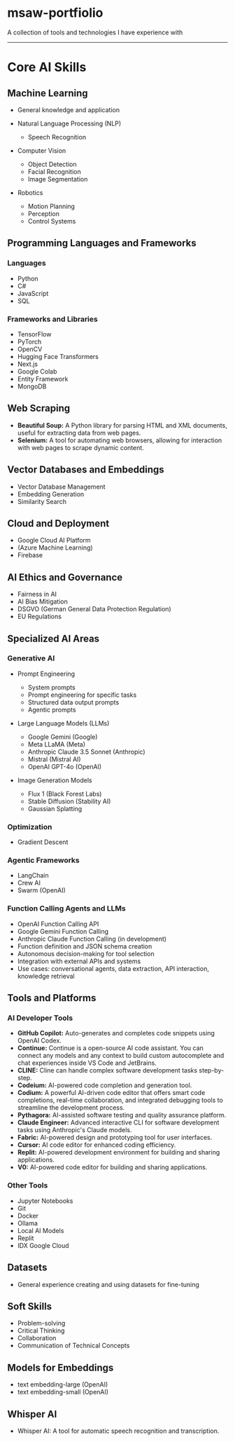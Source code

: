 # msaw-portfiolio

A collection of tools and technologies I have experience with

---

# Core AI Skills

## Machine Learning

- General knowledge and application
- Natural Language Processing (NLP)

   - Speech Recognition

- Computer Vision

   - Object Detection
   - Facial Recognition
   - Image Segmentation

- Robotics

   - Motion Planning
   - Perception
   - Control Systems

## Programming Languages and Frameworks

### Languages

- Python
- C#
- JavaScript
- SQL

### Frameworks and Libraries

- TensorFlow
- PyTorch
- OpenCV
- Hugging Face Transformers
- Next.js
- Google Colab
- Entity Framework
- MongoDB

## Web Scraping

- **Beautiful Soup:** A Python library for parsing HTML and XML documents, useful for extracting data from web pages.
- **Selenium:** A tool for automating web browsers, allowing for interaction with web pages to scrape dynamic content.

## Vector Databases and Embeddings

- Vector Database Management
- Embedding Generation
- Similarity Search

## Cloud and Deployment

- Google Cloud AI Platform
- (Azure Machine Learning)
- Firebase

## AI Ethics and Governance

- Fairness in AI
- AI Bias Mitigation
- DSGVO (German General Data Protection Regulation)
- EU Regulations

## Specialized AI Areas

### Generative AI

- Prompt Engineering

   - System prompts
   - Prompt engineering for specific tasks
   - Structured data output prompts
   - Agentic prompts

- Large Language Models (LLMs)

   - Google Gemini (Google)
   - Meta LLaMA (Meta)
   - Anthropic Claude 3.5 Sonnet (Anthropic)
   - Mistral (Mistral AI)
   - OpenAI GPT-4o (OpenAI)

- Image Generation Models

   - Flux 1 (Black Forest Labs)
   - Stable Diffusion (Stability AI)
   - Gaussian Splatting

### Optimization

- Gradient Descent

### Agentic Frameworks

- LangChain
- Crew AI
- Swarm (OpenAI)

### Function Calling Agents and LLMs

- OpenAI Function Calling API
- Google Gemini Function Calling
- Anthropic Claude Function Calling (in development)
- Function definition and JSON schema creation
- Autonomous decision-making for tool selection
- Integration with external APIs and systems
- Use cases: conversational agents, data extraction, API interaction, knowledge retrieval

## Tools and Platforms

### AI Developer Tools

- **GitHub Copilot:** Auto-generates and completes code snippets using OpenAI Codex.
- **Continue:** Continue is a open-source AI code assistant. You can connect any models and any context to build custom autocomplete and chat experiences inside VS Code and JetBrains.
- **CLINE:** Cline can handle complex software development tasks step-by-step.
- **Codeium:** AI-powered code completion and generation tool.
- **Codium:** A powerful AI-driven code editor that offers smart code completions, real-time collaboration, and integrated debugging tools to streamline the development process.
- **Pythagora:** AI-assisted software testing and quality assurance platform.
- **Claude Engineer:** Advanced interactive CLI for software development tasks using Anthropic's Claude models.
- **Fabric:** AI-powered design and prototyping tool for user interfaces.
- **Cursor:** AI code editor for enhanced coding efficiency.
- **Replit:** AI-powered development environment for building and sharing applications.
- **V0:** AI-powered code editor for building and sharing applications.

### Other Tools

- Jupyter Notebooks
- Git
- Docker
- Ollama
- Local AI Models
- Replit
- IDX Google Cloud

## Datasets

- General experience creating and using datasets for fine-tuning

## Soft Skills

- Problem-solving
- Critical Thinking
- Collaboration
- Communication of Technical Concepts

## Models for Embeddings

- text embedding-large (OpenAI)
- text embedding-small (OpenAI)

## Whisper AI

- Whisper AI: A tool for automatic speech recognition and transcription.
